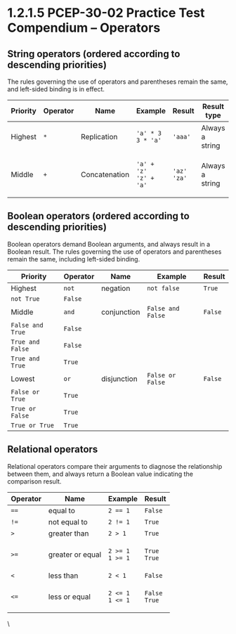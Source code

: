 # 1.2.1.5 PCEP-30-02 Practice Test Compendium – Operators

## String operators (ordered according to descending priorities)

The rules governing the use of operators and parentheses remain the same, and left-sided binding is in effect.

| Priority | Operator | Name          | Example                                                 | Result                                        | Result type     |
| -------- | -------- | ------------- | ------------------------------------------------------- | --------------------------------------------- | --------------- |
| Highest  | `*`      | Replication   | <p><code>'a' * 3</code><br><code>3 * 'a'</code></p>     | `'aaa'`                                       | Always a string |
| Middle   | `+`      | Concatenation | <p><code>'a' + 'z'</code><br><code>'z' + 'a'</code></p> | <p><code>'az'</code><br><code>'za'</code></p> | Always a string |

## Boolean operators (ordered according to descending priorities)

Boolean operators demand Boolean arguments, and always result in a Boolean result. The rules governing the use of operators and parentheses remain the same, including left-sided binding.

| Priority         | Operator | Name        | Example           | Result  |
| ---------------- | -------- | ----------- | ----------------- | ------- |
| Highest          | `not`    | negation    | `not false`       | `True`  |
| `not True`       | `False`  |             |                   |         |
| Middle           | `and`    | conjunction | `False and False` | `False` |
| `False and True` | `False`  |             |                   |         |
| `True and False` | `False`  |             |                   |         |
| `True and True`  | `True`   |             |                   |         |
| Lowest           | `or`     | disjunction | `False or False`  | `False` |
| `False or True`  | `True`   |             |                   |         |
| `True or False`  | `True`   |             |                   |         |
| `True or True`   | `True`   |             |                   |         |

## Relational operators

Relational operators compare their arguments to diagnose the relationship between them, and always return a Boolean value indicating the comparison result.

| Operator | Name             | Example                                                     | Result                                         |
| -------- | ---------------- | ----------------------------------------------------------- | ---------------------------------------------- |
| `==`     | equal to         | `2 == 1`                                                    | `False`                                        |
| `!=`     | not equal to     | `2 != 1`                                                    | `True`                                         |
| `>`      | greater than     | `2 > 1`                                                     | `True`                                         |
| `>=`     | greater or equal | <p><code>2 >= 1</code><br><code>1 >= 1</code></p>           | <p><code>True</code><br><code>True</code></p>  |
| `<`      | less than        | `2 < 1`                                                     | `False`                                        |
| `<=`     | less or equal    | <p><code>2 &#x3C;= 1</code><br><code>1 &#x3C;= 1</code></p> | <p><code>False</code><br><code>True</code></p> |

\
